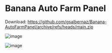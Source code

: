 # Banana Auto Farm Panel

Download: https://github.com/gsalbernaz/Banana-AutoFarmPanel/archive/refs/heads/main.zip



![image](https://github.com/gsalbernaz/portfolio-gabrielalbernaz/assets/134719168/b6648a8a-c677-43c5-ad4e-bbf48245b5b9)
 
![image](https://github.com/gsalbernaz/portfolio-gabrielalbernaz/assets/134719168/efa43784-4627-4eb6-98ad-353589f54791)
 
  
 
